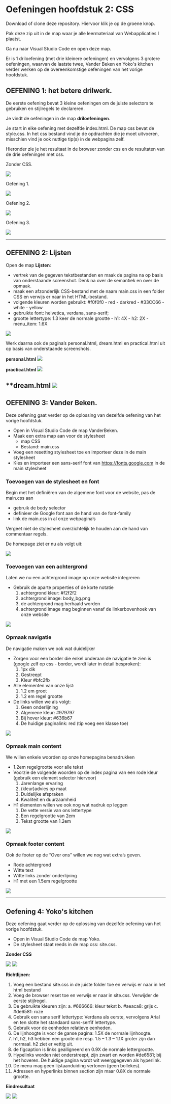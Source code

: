 # Oefeningen hoofdstuk 2: CSS

Download of clone deze repository. Hiervoor klik je op de groene knop.

Pak deze zip uit in de map waar je alle leermateriaal van Webapplicaties I plaatst.

Ga nu naar Visual Studio Code en open deze map.

Er is 1 driloefening (met drie kleinere oefeningen) en vervolgens 3 grotere oefeningen, waarvan de laatste twee, Vander Beken en Yoko's kitchen verder werken op de overeenkomstige oefeningen van het vorige hoofdstuk.

## OEFENING 1: het betere drilwerk.
De eerste oefening bevat 3 kleine oefeningen om de juiste selectors te gebruiken en stijlregels te declareren.

Je vindt de oefeningen in de map **driloefeningen**.

Je start in elke oefening met dezelfde index.html. De map css bevat de style.css. 
In het css bestand vind je de opdrachten die je moet uitvoeren, misschien vind je ook nuttige tip(s) in de webpagina zelf.

Hieronder zie je het resultaat in de browser zonder css en de resultaten van de drie oefeningen met css.

Zonder CSS.

![](images/d01.PNG)

Oefening 1.

![](images/d02.PNG)

Oefening 2.

![](images/d03.PNG)

Oefening 3.

![](images/d04.PNG)

----
## OEFENING 2: Lijsten

Open de map **Lijsten**:
- vertrek van de gegeven tekstbestanden en maak de pagina na op basis van onderstaande screenshot. Denk na over de semantiek en over de opmaak.
- maak een afzonderlijk CSS-bestand met de naam main.css in een folder CSS en verwijs er naar in het HTML-bestand.
- volgende kleuren worden gebruikt: #f0f0f0 - red - darkred - #33CC66 - white - yellow
- gebruikte font: helvetica, verdana, sans-serif;
- grootte lettertype: 1.3 keer de normale grootte - h1: 4X - h2: 2X - menu_item: 1.6X

![](images/li01.PNG)

Werk daarna ook de pagina’s personal.html, dream.html en practical.html uit op basis van onderstaande screenshots.

**personal.html**
![](images/li02.PNG)

**practical.html**
![](images/li03.PNG)

**dream.html
![](images/li04.PNG)
---

## OEFENING 3: Vander Beken.

Deze oefening gaat verder op de oplossing van dezelfde oefening van het vorige hoofdstuk.

- Open in Visual Studio Code de map VanderBeken.
- Maak een extra map aan voor de stylesheet
    - map CSS
    - Bestand: main.css
- Voeg een resetting stylesheet toe en importeer deze in de main stylesheet
- Kies en importeer een sans-serif font van https://fonts.google.com in de main stylesheet

### **Toevoegen van de stylesheet en font**
Begin met het definiëren van de algemene font voor de website, pas de main.css aan
- gebruik de body selector
- definieer de Google font aan de hand van de font-family
- link de main.css in al onze webpagina’s

Vergeet niet de stylesheet overzichtelijk te houden aan de hand van commentaar regels.

De homepage ziet er nu als volgt uit:

![](images/vdb01.png)

### **Toevoegen van een achtergrond**

Laten we nu een achtergrond image op onze website integreren
- Gebruik de aparte properties of de korte notatie
    1. achtergrond kleur: #f2f2f2
    2. achtergrond image: body_bg.png
    3. de achtergrond mag herhaald worden
    4. achtergrond image mag beginnen vanaf de linkerbovenhoek van onze website

![](images/vdb02.png)  

### **Opmaak navigatie**

De navigatie maken we ook wat duidelijker
- Zorgen voor een border die enkel onderaan de navigatie te zien is (google zelf op css - border, wordt later in detail besproken):
    1. 1px dik
    2. Gestreept
    3. Kleur #bfc2fb
- Alle elementen van onze lijst:
    1. 1.2 em groot
    2. 1.2 em regel grootte
- De links willen we als volgt:
    1. Geen onderlijning
    2. Algemene kleur: #979797
    3. Bij hover kleur: #636b67
    4. De huidige paginalink: red (tip voeg een klasse toe)

![](images/vdb03.png) 

### **Opmaak main content**

We willen enkele woorden op onze homepagina benadrukken
- 1.2em regelgrootte voor alle tekst
- Voorzie de volgende woorden op de index pagina van een rode kleur (gebruik een element selector hiervoor)
    1. Jarenlange ervaring
    2. (kleur)advies op maat
    3. Duidelijke afspraken
    4. Kwaliteit en duurzaamheid
- H1 elementen willen we ook nog wat nadruk op leggen
    1. De vette versie van ons lettertype
    2. Een regelgrootte van 2em
    3. Tekst grootte van 1.2em

![](images/vdb04.png) 

### **Opmaak footer content**
Ook de footer op de “Over ons” willen we nog wat extra’s geven.
- Rode achtergrond
- Witte text
- Witte links zonder onderlijning
- H1 met een 1.5em regelgrootte

![](images/vdb05.png) 

---
## Oefening 4: Yoko's kitchen

Deze oefening gaat verder op de oplossing van dezelfde oefening van het vorige hoofdstuk.

- Open in Visual Studio Code de map Yoko.
- De stylesheet staat reeds in de map css: site.css.

**Zonder CSS**

![](images/y01.PNG)
![](images/y02.PNG) 

**Richtlijnen:**
1. Voeg een bestand site.css in de juiste folder toe en verwijs er naar in het html bestand
2. Voeg de browser reset toe en verwijs er naar in site.css. Verwijder de eerste stijlregel.
3. De gebruikte kleuren zijn:
a. #666666: kleur tekst
b. #aeaca8: grijs
c. #de6581: roze
4. Gebruik een sans serif lettertype: Verdana als eerste, vervolgens Arial en ten slotte het
standaard sans-serfif lettertype.
5. Gebruik voor de eenheden relatieve eenheden.
6. De lijnhoogte is voor de ganse pagina: 1.5X de normale lijnhoogte.
7. h1, h2, h3 hebben een groote die resp. 1.5 – 1.3 – 1.1X groter zijn dan normaal. h2 ziet er
vettig uit.
8. de figcaption is links gealligneerd en 0.9X de normale lettergrootte.
9. Hypelinks worden niet onderstreept, zijn zwart en worden #de6581; bij het hoveren. De
huidige pagina wordt wit weerggegeven als hyperlink.
10. De menu mag geen lijstaanduiding vertonen (geen bollekes).
11. Adressen en hyperlinks binnen section zijn maar 0.8X de normale grootte.

**Eindresultaat**

![](images/y03.PNG)
![](images/y04.PNG) 
